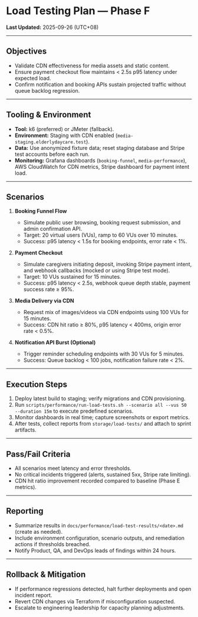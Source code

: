 # Load Testing Plan — Phase F

**Last Updated:** 2025-09-26 (UTC+08)

---

## Objectives
- Validate CDN effectiveness for media assets and static content.
- Ensure payment checkout flow maintains < 2.5s p95 latency under expected load.
- Confirm notification and booking APIs sustain projected traffic without queue backlog regression.

---

## Tooling & Environment
- **Tool:** k6 (preferred) or JMeter (fallback).
- **Environment:** Staging with CDN enabled (`media-staging.elderlydaycare.test`).
- **Data:** Use anonymized fixture data; reset staging database and Stripe test accounts before each run.
- **Monitoring:** Grafana dashboards (`booking-funnel`, `media-performance`), AWS CloudWatch for CDN metrics, Stripe dashboard for payment intent load.

---

## Scenarios
1. **Booking Funnel Flow**
   - Simulate public user browsing, booking request submission, and admin confirmation API.
   - Target: 20 virtual users (VUs), ramp to 60 VUs over 10 minutes.
   - Success: p95 latency < 1.5s for booking endpoints, error rate < 1%.

2. **Payment Checkout**
   - Simulate caregivers initiating deposit, invoking Stripe payment intent, and webhook callbacks (mocked or using Stripe test mode).
   - Target: 10 VUs sustained for 15 minutes.
   - Success: p95 latency < 2.5s, webhook queue depth stable, payment success rate ≥ 95%.

3. **Media Delivery via CDN**
   - Request mix of images/videos via CDN endpoints using 100 VUs for 15 minutes.
   - Success: CDN hit ratio ≥ 80%, p95 latency < 400ms, origin error rate < 0.5%.

4. **Notification API Burst (Optional)**
   - Trigger reminder scheduling endpoints with 30 VUs for 5 minutes.
   - Success: Queue backlog < 100 jobs, notification failure rate < 2%.

---

## Execution Steps
1. Deploy latest build to staging; verify migrations and CDN provisioning.
2. Run `scripts/performance/run-load-tests.sh --scenario all --vus 50 --duration 15m` to execute predefined scenarios.
3. Monitor dashboards in real time; capture screenshots or export metrics.
4. After tests, collect reports from `storage/load-tests/` and attach to sprint artifacts.

---

## Pass/Fail Criteria
- All scenarios meet latency and error thresholds.
- No critical incidents triggered (alerts, sustained 5xx, Stripe rate limiting).
- CDN hit ratio improvement recorded compared to baseline (Phase E metrics).

---

## Reporting
- Summarize results in `docs/performance/load-test-results/<date>.md` (create as needed).
- Include environment configuration, scenario outputs, and remediation actions if thresholds breached.
- Notify Product, QA, and DevOps leads of findings within 24 hours.

---

## Rollback & Mitigation
- If performance regressions detected, halt further deployments and open incident report.
- Revert CDN changes via Terraform if misconfiguration suspected.
- Escalate to engineering leadership for capacity planning adjustments.
